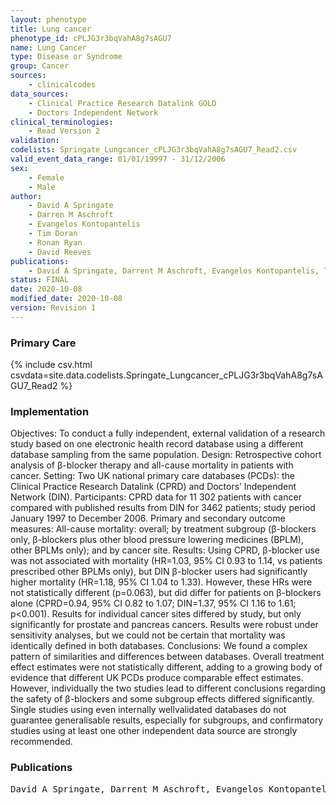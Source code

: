 ```yaml
---
layout: phenotype
title: Lung cancer
phenotype_id: cPLJG3r3bqVahA8g7sAGU7
name: Lung Cancer
type: Disease or Syndrome
group: Cancer
sources: 
    - clinicalcodes
data_sources:
    - Clinical Practice Research Datalink GOLD
    - Doctors Independent Network
clinical_terminologies:
    - Read Version 2
validation:
codelists: Springate_Lungcancer_cPLJG3r3bqVahA8g7sAGU7_Read2.csv
valid_event_data_range: 01/01/19997 - 31/12/2006
sex:
    - Female
    - Male
author:
    - David A Springate
    - Darren M Aschroft
    - Evangelos Kontopantelis
    - Tim Doran
    - Ronan Ryan
    - David Reeves    
publications:
    - David A Springate, Darrent M Aschroft, Evangelos Kontopantelis, Tim Doran, Ronan Ryan, David Reeves, Can analyses of electronic patient records be independently and externally validated? Study 2—the effect of β-adrenoceptor blocker therapy on cancer survival a retrospective cohort study. BMJ Open, 5(e007299), 2014.
status: FINAL
date: 2020-10-08
modified_date: 2020-10-08
version: Revision 1
---
```



### Primary Care

{% include csv.html csvdata=site.data.codelists.Springate_Lungcancer_cPLJG3r3bqVahA8g7sAGU7_Read2 %}

### Implementation

Objectives: To conduct a fully independent, external
validation of a research study based on one electronic
health record database using a different database
sampling from the same population.
Design: Retrospective cohort analysis of β-blocker
therapy and all-cause mortality in patients with cancer.
Setting: Two UK national primary care databases
(PCDs): the Clinical Practice Research Datalink (CPRD)
and Doctors’ Independent Network (DIN).
Participants: CPRD data for 11 302 patients with cancer
compared with published results from DIN for 3462
patients; study period January 1997 to December 2006.
Primary and secondary outcome measures:
All-cause mortality: overall; by treatment subgroup
(β-blockers only, β-blockers plus other blood pressure
lowering medicines (BPLM), other BPLMs only); and by
cancer site.
Results: Using CPRD, β-blocker use was not associated
with mortality (HR=1.03, 95% CI 0.93 to 1.14, vs patients
prescribed other BPLMs only), but DIN β-blocker users
had significantly higher mortality (HR=1.18, 95% CI 1.04
to 1.33). However, these HRs were not statistically
different (p=0.063), but did differ for patients on
β-blockers alone (CPRD=0.94, 95% CI 0.82 to 1.07;
DIN=1.37, 95% CI 1.16 to 1.61; p<0.001). Results for
individual cancer sites differed by study, but only
significantly for prostate and pancreas cancers. Results
were robust under sensitivity analyses, but we could not
be certain that mortality was identically defined in both
databases.
Conclusions: We found a complex pattern of similarities
and differences between databases. Overall treatment
effect estimates were not statistically different, adding to a
growing body of evidence that different UK PCDs produce
comparable effect estimates. However, individually the two
studies lead to different conclusions regarding the safety
of β-blockers and some subgroup effects differed
significantly. Single studies using even internally wellvalidated
databases do not guarantee generalisable results,
especially for subgroups, and confirmatory studies using
at least one other independent data source are strongly
recommended.

### Publications

<pre>
David A Springate, Darrent M Aschroft, Evangelos Kontopantelis, Tim Doran, Ronan Ryan, David Reeves, Can analyses of electronic patient records be independently and externally validated? Study 2—the effect of β-adrenoceptor blocker therapy on cancer survival a retrospective cohort study. BMJ Open, 5(e007299), 2014.
</pre>
